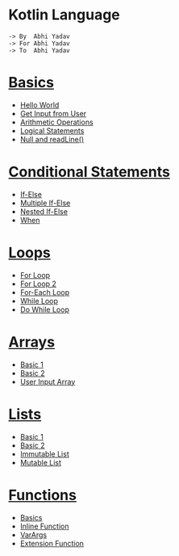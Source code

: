 # Kotlin Language
    -> By  Abhi Yadav
    -> For Abhi Yadav
    -> To  Abhi Yadav


# [Basics](src/Basics)
- [Hello World](src/Basics/Hello%20World.kt)
- [Get Input from User](src/Basics/Get%20Input%20from%20User.kt)
- [Arithmetic Operations](src/Basics/Arithmetic%20Operations.kt)
- [Logical Statements](src/Basics/Logical%20Statements.kt)
- [Null and readLine()](src/Basics/Null%20And%20readLine.kt)

# [Conditional Statements](src/ConditionalStatements)
- [If-Else](src/ConditionalStatements/If-Else.kt)
- [Multiple If-Else](src/ConditionalStatements/Multiple%20If-Else.kt)
- [Nested If-Else](src/ConditionalStatements/Nested%20If-Else.kt)
- [When](src/ConditionalStatements/When.kt)

# [Loops](src/Loops)
- [For Loop](src/Loops/For%20Loop.kt)
- [For Loop 2](src/Loops/For%20Loop%202.kt)
- [For-Each Loop](src/Loops/For-Each%20Loop.kt)
- [While Loop](src/Loops/While%20Loop.kt)
- [Do While Loop](src/Loops/Do-While%20Loop.kt)

# [Arrays](src/Arrays)
- [Basic 1](src/Arrays/Basic%201.kt)
- [Basic 2](src/Arrays/Basic%202.kt)
- [User Input Array](src/Arrays/User%20Input%20Array.kt)

# [Lists](src/Lists)
- [Basic 1](src/Lists/Basic%201.kt)
- [Basic 2](src/Lists/Basic%202.kt)
- [Immutable List](src/Lists/Immutable%20List.kt)
- [Mutable List](src/Lists/Mutable%20List.kt)

# [Functions](src/Functions)
- [Basics](src/Functions/Basics.kt)
- [Inline Function](src/Functions/Inline%20Function.kt)
- [VarArgs](src/Functions/VarArgs.kt)
- [Extension Function](src/Functions/Extension%20Function.kt)